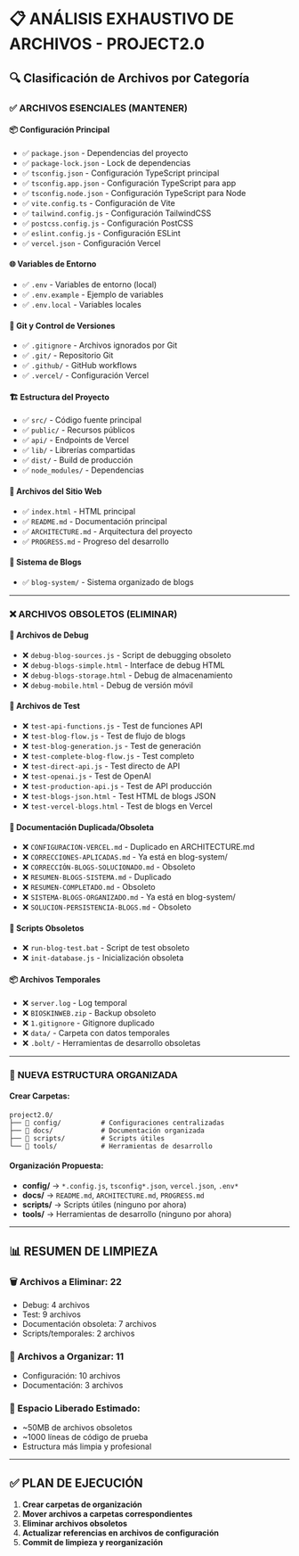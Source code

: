 # 📋 ANÁLISIS EXHAUSTIVO DE ARCHIVOS - PROJECT2.0

## 🔍 **Clasificación de Archivos por Categoría**

### ✅ **ARCHIVOS ESENCIALES (MANTENER)**

#### **📦 Configuración Principal**
- ✅ `package.json` - Dependencias del proyecto
- ✅ `package-lock.json` - Lock de dependencias
- ✅ `tsconfig.json` - Configuración TypeScript principal
- ✅ `tsconfig.app.json` - Configuración TypeScript para app
- ✅ `tsconfig.node.json` - Configuración TypeScript para Node
- ✅ `vite.config.ts` - Configuración de Vite
- ✅ `tailwind.config.js` - Configuración TailwindCSS
- ✅ `postcss.config.js` - Configuración PostCSS
- ✅ `eslint.config.js` - Configuración ESLint
- ✅ `vercel.json` - Configuración Vercel

#### **🌐 Variables de Entorno**
- ✅ `.env` - Variables de entorno (local)
- ✅ `.env.example` - Ejemplo de variables
- ✅ `.env.local` - Variables locales

#### **📁 Git y Control de Versiones**
- ✅ `.gitignore` - Archivos ignorados por Git
- ✅ `.git/` - Repositorio Git
- ✅ `.github/` - GitHub workflows
- ✅ `.vercel/` - Configuración Vercel

#### **🏗️ Estructura del Proyecto**
- ✅ `src/` - Código fuente principal
- ✅ `public/` - Recursos públicos
- ✅ `api/` - Endpoints de Vercel
- ✅ `lib/` - Librerías compartidas
- ✅ `dist/` - Build de producción
- ✅ `node_modules/` - Dependencias

#### **🎯 Archivos del Sitio Web**
- ✅ `index.html` - HTML principal
- ✅ `README.md` - Documentación principal
- ✅ `ARCHITECTURE.md` - Arquitectura del proyecto
- ✅ `PROGRESS.md` - Progreso del desarrollo

#### **🚀 Sistema de Blogs**
- ✅ `blog-system/` - Sistema organizado de blogs

---

### ❌ **ARCHIVOS OBSOLETOS (ELIMINAR)**

#### **🐛 Archivos de Debug**
- ❌ `debug-blog-sources.js` - Script de debugging obsoleto
- ❌ `debug-blogs-simple.html` - Interface de debug HTML
- ❌ `debug-blogs-storage.html` - Debug de almacenamiento
- ❌ `debug-mobile.html` - Debug de versión móvil

#### **🧪 Archivos de Test**
- ❌ `test-api-functions.js` - Test de funciones API
- ❌ `test-blog-flow.js` - Test de flujo de blogs
- ❌ `test-blog-generation.js` - Test de generación
- ❌ `test-complete-blog-flow.js` - Test completo
- ❌ `test-direct-api.js` - Test directo de API
- ❌ `test-openai.js` - Test de OpenAI
- ❌ `test-production-api.js` - Test de API producción
- ❌ `test-blogs-json.html` - Test HTML de blogs JSON
- ❌ `test-vercel-blogs.html` - Test de blogs en Vercel

#### **📄 Documentación Duplicada/Obsoleta**
- ❌ `CONFIGURACION-VERCEL.md` - Duplicado en ARCHITECTURE.md
- ❌ `CORRECCIONES-APLICADAS.md` - Ya está en blog-system/
- ❌ `CORRECCIÓN-BLOGS-SOLUCIONADO.md` - Obsoleto
- ❌ `RESUMEN-BLOGS-SISTEMA.md` - Duplicado
- ❌ `RESUMEN-COMPLETADO.md` - Obsoleto
- ❌ `SISTEMA-BLOGS-ORGANIZADO.md` - Ya está en blog-system/
- ❌ `SOLUCION-PERSISTENCIA-BLOGS.md` - Obsoleto

#### **🔧 Scripts Obsoletos**
- ❌ `run-blog-test.bat` - Script de test obsoleto
- ❌ `init-database.js` - Inicialización obsoleta

#### **📦 Archivos Temporales**
- ❌ `server.log` - Log temporal
- ❌ `BIOSKINWEB.zip` - Backup obsoleto
- ❌ `1.gitignore` - Gitignore duplicado
- ❌ `data/` - Carpeta con datos temporales
- ❌ `.bolt/` - Herramientas de desarrollo obsoletas

---

### 📁 **NUEVA ESTRUCTURA ORGANIZADA**

#### **Crear Carpetas:**
```
project2.0/
├── 📂 config/          # Configuraciones centralizadas
├── 📂 docs/            # Documentación organizada
├── 📂 scripts/         # Scripts útiles
└── 📂 tools/           # Herramientas de desarrollo
```

#### **Organización Propuesta:**
- **config/** → `*.config.js`, `tsconfig*.json`, `vercel.json`, `.env*`
- **docs/** → `README.md`, `ARCHITECTURE.md`, `PROGRESS.md`
- **scripts/** → Scripts útiles (ninguno por ahora)
- **tools/** → Herramientas de desarrollo (ninguno por ahora)

---

## 📊 **RESUMEN DE LIMPIEZA**

### **🗑️ Archivos a Eliminar: 22**
- Debug: 4 archivos
- Test: 9 archivos  
- Documentación obsoleta: 7 archivos
- Scripts/temporales: 2 archivos

### **📁 Archivos a Organizar: 11**
- Configuración: 10 archivos
- Documentación: 3 archivos

### **💾 Espacio Liberado Estimado:**
- ~50MB de archivos obsoletos
- ~1000 líneas de código de prueba
- Estructura más limpia y profesional

---

## ✅ **PLAN DE EJECUCIÓN**

1. **Crear carpetas de organización**
2. **Mover archivos a carpetas correspondientes**
3. **Eliminar archivos obsoletos**
4. **Actualizar referencias en archivos de configuración**
5. **Commit de limpieza y reorganización**